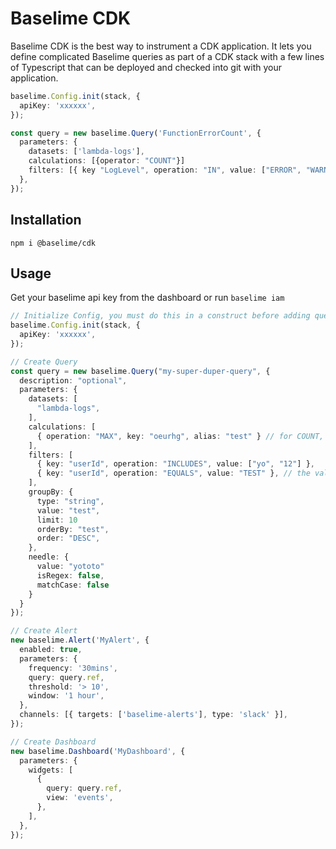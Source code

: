 # Baselime CDK

Baselime CDK is the best way to instrument a CDK application. It lets you define complicated Baselime queries as part of a CDK stack with a few lines of Typescript that can be deployed and checked into git with your application. 


```typescript
baselime.Config.init(stack, {
  apiKey: 'xxxxxx',
});

const query = new baselime.Query('FunctionErrorCount', {
  parameters: {
    datasets: ['lambda-logs'],
    calculations: [{operator: "COUNT"}]
    filters: [{ key "LogLevel", operation: "IN", value: ["ERROR", "WARN"] }],
  },
});

```

## Installation

```
npm i @baselime/cdk
```
## Usage

Get your baselime api key from the dashboard or run `baselime iam` 

```typescript
// Initialize Config, you must do this in a construct before adding querys, alerts and dashboards.
baselime.Config.init(stack, {
  apiKey: 'xxxxxx',
});

// Create Query
const query = new baselime.Query("my-super-duper-query", {
  description: "optional",
  parameters: {
    datasets: [
      "lambda-logs",
    ],
    calculations: [
      { operation: "MAX", key: "oeurhg", alias: "test" } // for COUNT, there's no key
    ],
    filters: [
      { key: "userId", operation: "INCLUDES", value: ["yo", "12"] },
      { key: "userId", operation: "EQUALS", value: "TEST" }, // the value depends on the operation
    ],
    groupBy: {
      type: "string",
      value: "test",
      limit: 10
      orderBy: "test",
      order: "DESC",
    },
    needle: {
      value: "yototo"
      isRegex: false,
      matchCase: false
    }
  }
});

// Create Alert
new baselime.Alert('MyAlert', {
  enabled: true,
  parameters: {
    frequency: '30mins',
    query: query.ref,
    threshold: '> 10',
    window: '1 hour',
  },
  channels: [{ targets: ['baselime-alerts'], type: 'slack' }],
});

// Create Dashboard
new baselime.Dashboard('MyDashboard', {
  parameters: {
    widgets: [
      {
        query: query.ref,
        view: 'events',
      },
    ],
  },
});
```
